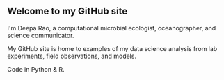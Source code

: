 ## Welcome to my GitHub site

I'm Deepa Rao, a computational microbial ecologist, oceanographer, and science communicator. 

My GitHub site is home to examples of my data science analysis from lab experiments, field observations, and models.

Code in Python & R. 
